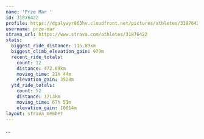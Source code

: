 ```yaml
---
name: 'Prze Mar '
id: 31876422
profile: https://dgalywyr863hv.cloudfront.net/pictures/athletes/31876422/22548952/3/large.jpg
username: prze-mar
strava_url: https://www.strava.com/athletes/31876422
stats:
  biggest_ride_distance: 115.89km
  biggest_climb_elevation_gain: 979m
  recent_ride_totals:
    count: 12
    distance: 472.69km
    moving_time: 21h 44m
    elevation_gain: 3528m
  ytd_ride_totals:
    count: 52
    distance: 1713km
    moving_time: 67h 51m
    elevation_gain: 10014m
layout: strava_member
--- 
```

...

